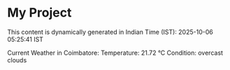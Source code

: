 # My Project

This content is dynamically generated in Indian Time (IST): 2025-10-06 05:25:41 IST


Current Weather in Coimbatore:
Temperature: 21.72 °C
Condition: overcast clouds
